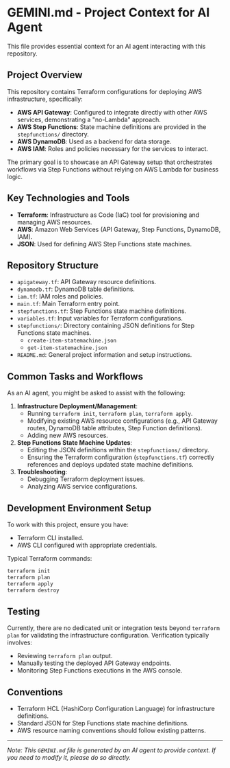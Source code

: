 # GEMINI.md - Project Context for AI Agent

This file provides essential context for an AI agent interacting with this repository.

## Project Overview

This repository contains Terraform configurations for deploying AWS infrastructure, specifically:
- **AWS API Gateway**: Configured to integrate directly with other AWS services, demonstrating a "no-Lambda" approach.
- **AWS Step Functions**: State machine definitions are provided in the `stepfunctions/` directory.
- **AWS DynamoDB**: Used as a backend for data storage.
- **AWS IAM**: Roles and policies necessary for the services to interact.

The primary goal is to showcase an API Gateway setup that orchestrates workflows via Step Functions without relying on AWS Lambda for business logic.

## Key Technologies and Tools

- **Terraform**: Infrastructure as Code (IaC) tool for provisioning and managing AWS resources.
- **AWS**: Amazon Web Services (API Gateway, Step Functions, DynamoDB, IAM).
- **JSON**: Used for defining AWS Step Functions state machines.

## Repository Structure

- `apigateway.tf`: API Gateway resource definitions.
- `dynamodb.tf`: DynamoDB table definitions.
- `iam.tf`: IAM roles and policies.
- `main.tf`: Main Terraform entry point.
- `stepfunctions.tf`: Step Functions state machine definitions.
- `variables.tf`: Input variables for Terraform configurations.
- `stepfunctions/`: Directory containing JSON definitions for Step Functions state machines.
    - `create-item-statemachine.json`
    - `get-item-statemachine.json`
- `README.md`: General project information and setup instructions.

## Common Tasks and Workflows

As an AI agent, you might be asked to assist with the following:

1.  **Infrastructure Deployment/Management**:
    *   Running `terraform init`, `terraform plan`, `terraform apply`.
    *   Modifying existing AWS resource configurations (e.g., API Gateway routes, DynamoDB table attributes, Step Function definitions).
    *   Adding new AWS resources.
2.  **Step Functions State Machine Updates**:
    *   Editing the JSON definitions within the `stepfunctions/` directory.
    *   Ensuring the Terraform configuration (`stepfunctions.tf`) correctly references and deploys updated state machine definitions.
3.  **Troubleshooting**:
    *   Debugging Terraform deployment issues.
    *   Analyzing AWS service configurations.

## Development Environment Setup

To work with this project, ensure you have:
-   Terraform CLI installed.
-   AWS CLI configured with appropriate credentials.

Typical Terraform commands:
```bash
terraform init
terraform plan
terraform apply
terraform destroy
```

## Testing

Currently, there are no dedicated unit or integration tests beyond `terraform plan` for validating the infrastructure configuration. Verification typically involves:
-   Reviewing `terraform plan` output.
-   Manually testing the deployed API Gateway endpoints.
-   Monitoring Step Functions executions in the AWS console.

## Conventions

-   Terraform HCL (HashiCorp Configuration Language) for infrastructure definitions.
-   Standard JSON for Step Functions state machine definitions.
-   AWS resource naming conventions should follow existing patterns.

---
*Note: This `GEMINI.md` file is generated by an AI agent to provide context. If you need to modify it, please do so directly.*